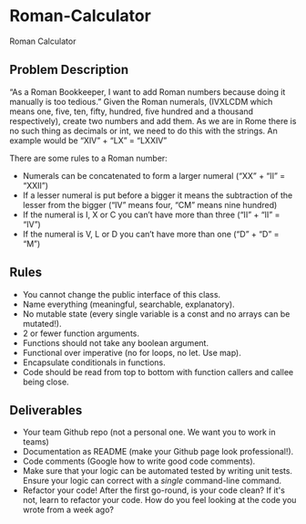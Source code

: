 # Roman-Calculator

Roman Calculator
## Problem Description
“As a Roman Bookkeeper, I want to add Roman numbers because doing it manually is too tedious.” Given the Roman numerals, (IVXLCDM which means one, five, ten, fifty, hundred, five hundred and a thousand respectively), create two numbers and add them. As we are in Rome there is no such thing as decimals or int, we need to do this with the strings. An example would be “XIV” + “LX” = “LXXIV”


There are some rules to a Roman number:
- Numerals can be concatenated to form a larger numeral (“XX” + “II” = “XXII”)
- If a lesser numeral is put before a bigger it means the subtraction of the lesser from the bigger (“IV” means four, “CM” means nine hundred)
- If the numeral is I, X or C you can’t have more than three (“II” + “II” = “IV”)
- If the numeral is V, L or D you can’t have more than one (“D” + “D” = “M”)

## Rules
- You cannot change the public interface of this class.
- Name everything (meaningful, searchable, explanatory).
- No mutable state (every single variable is a const and no arrays can be mutated!).
- 2 or fewer function arguments.
- Functions should not take any boolean argument.
- Functional over imperative (no for loops, no let. Use map).
- Encapsulate conditionals in functions.
- Code should be read from top to bottom with function callers and callee being close.


## Deliverables
- Your team Github repo (not a personal one. We want you to work in teams)
- Documentation as README (make your Github page look professional!).
- Code comments (Google how to write good code comments).
- Make sure that your logic can be automated tested by writing unit tests. Ensure your logic can correct with a *single* command-line command.
- Refactor your code! After the first go-round, is your code clean? If it's not, learn to refactor your code. How do you feel looking at the code you wrote from a week ago?
